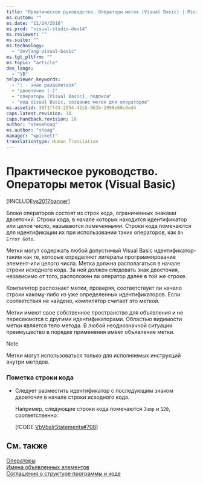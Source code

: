 ```yaml
---
title: "Практическое руководство. Операторы меток (Visual Basic) | Microsoft Docs"
ms.custom: ""
ms.date: "11/24/2016"
ms.prod: "visual-studio-dev14"
ms.reviewer: ""
ms.suite: ""
ms.technology: 
  - "devlang-visual-basic"
ms.tgt_pltfrm: ""
ms.topic: "article"
dev_langs: 
  - "VB"
helpviewer_keywords: 
  - ": - знак разделителя"
  - "двоеточие (:)"
  - "операторы [Visual Basic], подписи"
  - "код Visual Basic, создание меток для операторов"
ms.assetid: 38f1ff43-2054-42cb-963b-1998e60c6ed4
caps.latest.revision: 18
caps.handback.revision: 18
author: "stevehoag"
ms.author: "shoag"
manager: "wpickett"
translationtype: Human Translation
---
```

# Практическое руководство. Операторы меток (Visual Basic)
[!INCLUDE[vs2017banner](../../../csharp/includes/vs2017banner.md)]

Блоки операторов состоят из строк кода, ограниченных знаками двоеточий.  Строки кода, в начале которых находится идентификатор или целое число, называются *помеченными*.  Строки кода помечаются для идентификации их при использовании таких операторов, как `On Error Goto`.  
  
 Метки могут содержать любой допустимый Visual Basic идентификатор\-таким как те, которые определяют литералы программирование элемент\-или целого числа.  Метка должна располагаться в начале строки исходного кода. За ней должен следовать знак двоеточия, независимо от того, расположен ли оператор далее в той же строке.  
  
 Компилятор распознает метки, проверяя, соответствует ли начало строки какому\-либо из уже определенных идентификаторов.  Если соответствия не найдено, компилятор считает это меткой.  
  
 Метки имеют свое собственное пространство для объявления и не пересекаются с другими идентификаторами.  Областью видимости метки является тело метода.  В любой неоднозначной ситуации преимущество в порядке применения имеет объявление метки.  
  
> [!NOTE]
>  Метки могут использоваться только для исполняемых инструкций внутри методов.  
  
### Пометка строки кода  
  
-   Следует разместить идентификатор с последующим знаком двоеточия в начале строки исходного кода.  
  
     Например, следующие строки кода помечаются `Jump` и `120`, соответственно:  
  
     [!CODE [VbVbalrStatements#708](../CodeSnippet/VS_Snippets_VBCSharp/VbVbalrStatements#708)]  
  
## См. также  
 [Операторы](../../../visual-basic/programming-guide/language-features/statements.md)   
 [Имена объявленных элементов](../../../visual-basic/programming-guide/language-features/declared-elements/declared-element-names.md)   
 [Соглашения о структуре программы и коде](../../../visual-basic/programming-guide/program-structure/program-structure-and-code-conventions.md)